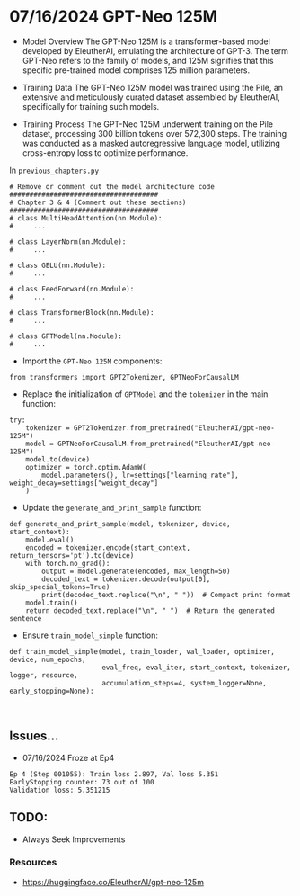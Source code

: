 # 07/16/2024 GPT-Neo 125M

- Model Overview
The GPT-Neo 125M is a transformer-based model developed by EleutherAI, emulating the architecture of GPT-3. The term GPT-Neo refers to the family of models, and 125M signifies that this specific pre-trained model comprises 125 million parameters.<br>

- Training Data
The GPT-Neo 125M model was trained using the Pile, an extensive and meticulously curated dataset assembled by EleutherAI, specifically for training such models.

- Training Process
The GPT-Neo 125M underwent training on the Pile dataset, processing 300 billion tokens over 572,300 steps. The training was conducted as a masked autoregressive language model, utilizing cross-entropy loss to optimize performance.

In `previous_chapters.py`

```
# Remove or comment out the model architecture code
#####################################
# Chapter 3 & 4 (Comment out these sections)
#####################################
# class MultiHeadAttention(nn.Module):
#     ...

# class LayerNorm(nn.Module):
#     ...

# class GELU(nn.Module):
#     ...

# class FeedForward(nn.Module):
#     ...

# class TransformerBlock(nn.Module):
#     ...

# class GPTModel(nn.Module):
#     ...

```

- Import the `GPT-Neo 125M` components:<br>

`from transformers import GPT2Tokenizer, GPTNeoForCausalLM`<br>

- Replace the initialization of `GPTModel` and the `tokenizer` in the main function:<br>

```
try:
    tokenizer = GPT2Tokenizer.from_pretrained("EleutherAI/gpt-neo-125M")
    model = GPTNeoForCausalLM.from_pretrained("EleutherAI/gpt-neo-125M")
    model.to(device)
    optimizer = torch.optim.AdamW(
        model.parameters(), lr=settings["learning_rate"], weight_decay=settings["weight_decay"]
    )
```

- Update the `generate_and_print_sample` function:<br>

```
def generate_and_print_sample(model, tokenizer, device, start_context):
    model.eval()
    encoded = tokenizer.encode(start_context, return_tensors='pt').to(device)
    with torch.no_grad():
        output = model.generate(encoded, max_length=50)
        decoded_text = tokenizer.decode(output[0], skip_special_tokens=True)
        print(decoded_text.replace("\n", " "))  # Compact print format
    model.train()
    return decoded_text.replace("\n", " ")  # Return the generated sentence

```

- Ensure `train_model_simple` function:<br>

```
def train_model_simple(model, train_loader, val_loader, optimizer, device, num_epochs,
                       eval_freq, eval_iter, start_context, tokenizer, logger, resource,
                       accumulation_steps=4, system_logger=None, early_stopping=None):
```
<br>



## Issues...

- 07/16/2024 Froze at Ep4
```
Ep 4 (Step 001055): Train loss 2.897, Val loss 5.351
EarlyStopping counter: 73 out of 100
Validation loss: 5.351215
```





## TODO:
- Always Seek Improvements


### Resources

- https://huggingface.co/EleutherAI/gpt-neo-125m 
